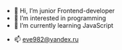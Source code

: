 - 👋 Hi, I’m junior Frontend-developer
- 👀 I’m interested in programming
- 🌱 I’m currently learning JavaScript
<!-- - 💞️ I’m looking to collaborate on ... -->
- 📫 eve982@yandex.ru

<!---
Eve982/Eve982 is a ✨ special ✨ repository because its `README.md` (this file) appears on your GitHub profile.
You can click the Preview link to take a look at your changes.
--->
